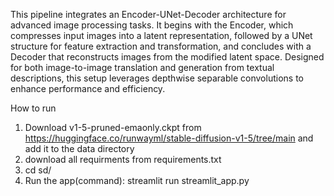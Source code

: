 This pipeline integrates an Encoder-UNet-Decoder architecture for advanced image processing tasks. It begins with the Encoder, which compresses input images into a latent representation, followed by a UNet structure for feature extraction and transformation, and concludes with a Decoder that reconstructs images from the modified latent space. Designed for both image-to-image translation and generation from textual descriptions, this setup leverages depthwise separable convolutions to enhance performance and efficiency.

 How to run
1) Download v1-5-pruned-emaonly.ckpt from https://huggingface.co/runwayml/stable-diffusion-v1-5/tree/main and add it to the data directory
2) download all requirments from requirements.txt
3) cd sd/
4) Run the app(command): streamlit run streamlit_app.py

